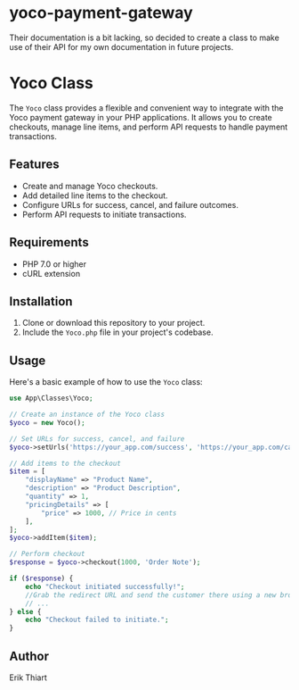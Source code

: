 # yoco-payment-gateway
Their documentation is a bit lacking, so decided to create a class to make use of their API for my own documentation in future projects.

# Yoco Class

The `Yoco` class provides a flexible and convenient way to integrate with the Yoco payment gateway in your PHP applications. It allows you to create checkouts, manage line items, and perform API requests to handle payment transactions.

## Features

- Create and manage Yoco checkouts.
- Add detailed line items to the checkout.
- Configure URLs for success, cancel, and failure outcomes.
- Perform API requests to initiate transactions.

## Requirements

- PHP 7.0 or higher
- cURL extension

## Installation

1. Clone or download this repository to your project.
2. Include the `Yoco.php` file in your project's codebase.

## Usage

Here's a basic example of how to use the `Yoco` class:

```php
use App\Classes\Yoco;

// Create an instance of the Yoco class
$yoco = new Yoco();

// Set URLs for success, cancel, and failure
$yoco->setUrls('https://your_app.com/success', 'https://your_app.com/cancel', 'https://your_app.com/failure');

// Add items to the checkout
$item = [
    "displayName" => "Product Name",
    "description" => "Product Description",
    "quantity" => 1,
    "pricingDetails" => [
        "price" => 1000, // Price in cents
    ],
];
$yoco->addItem($item);

// Perform checkout
$response = $yoco->checkout(1000, 'Order Note');

if ($response) {
    echo "Checkout initiated successfully!";
    //Grab the redirect URL and send the customer there using a new browser TAB
    // ...
} else {
    echo "Checkout failed to initiate.";
}
```

## Author
Erik Thiart
